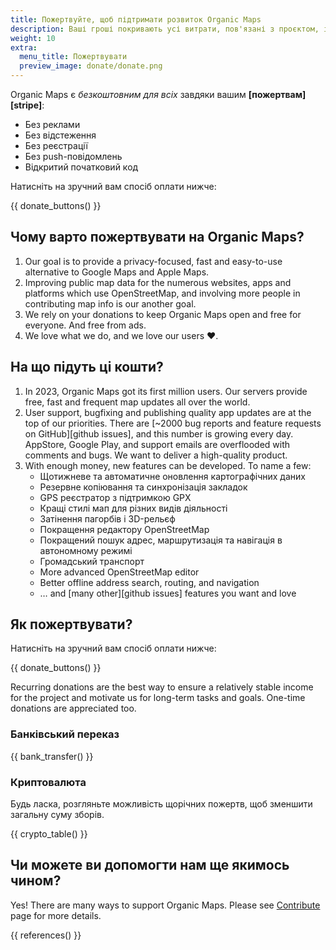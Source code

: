 ```yaml
---
title: Пожертвуйте, щоб підтримати розвиток Organic Maps
description: Ваші гроші покривають усі витрати, пов'язані з проєктом, і мотивують нас вдосконалювати Organic Maps.
weight: 10
extra:
  menu_title: Пожертвувати
  preview_image: donate/donate.png
---
```


Organic Maps є _безкоштовним для всіх_ завдяки вашим
**[пожертвам][stripe]**:

- Без реклами
- Без відстеження
- Без реєстрації
- Без push-повідомлень
- Відкритий початковий код

Натисніть на зручний вам спосіб оплати нижче:

{{ donate_buttons() }}

## Чому варто пожертвувати на Organic Maps?

1. Our goal is to provide a privacy-focused, fast and easy-to-use alternative to Google Maps and Apple Maps.
2. Improving public map data for the numerous websites, apps and platforms which use OpenStreetMap, and involving more people in contributing map info is our another goal.
3. We rely on your donations to keep Organic Maps open and free for everyone.
   And free from ads.
4. We love what we do, and we love our users ❤️.

## На що підуть ці кошти?

1. In 2023, Organic Maps got its first million users.
   Our servers provide free, fast and frequent map updates all over the world.
2. User support, bugfixing and publishing quality app updates are at the top of our priorities.
   There are [~2000 bug reports and feature requests on GitHub][github issues], and this number is growing every day.
   AppStore, Google Play, and support emails are overflooded with comments and bugs. We want to deliver a high-quality product.
3. With enough money, new features can be developed. To name a few:
   - Щотижневе та автоматичне оновлення картографічних даних
   - Резервне копіювання та синхронізація закладок
   - GPS реєстратор з підтримкою GPX
   - Кращі стилі мап для різних видів діяльності
   - Затінення пагорбів і 3D-рельєф
   - Покращення редактору OpenStreetMap
   - Покращений пошук адрес, маршрутизація та навігація в автономному режимі
   - Громадський транспорт
   - More advanced OpenStreetMap editor
   - Better offline address search, routing, and navigation
   - … and [many other][github issues] features you want and love

## Як пожертвувати?

Натисніть на зручний вам спосіб оплати нижче:

{{ donate_buttons() }}

Recurring donations are the best way to ensure a relatively stable income for
the project and motivate us for long-term tasks and goals. One-time donations
are appreciated too.

### Банківський переказ

{{ bank_transfer() }}

### Криптовалюта

Будь ласка, розгляньте можливість щорічних пожертв, щоб зменшити загальну
суму зборів.

{{ crypto_table() }}

## Чи можете ви допомогти нам ще якимось чином?

Yes! There are many ways to support Organic Maps. Please see
[Contribute](@/contribute/index.md) page for more details.

{{ references() }}
